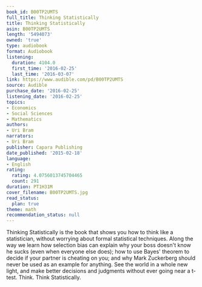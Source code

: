 ```yaml
---
book_id: B00TP2UMTS
full_title: Thinking Statistically
title: Thinking Statistically
asin: B00TP2UMTS
length: '5494073'
owned: 'true'
type: audiobook
format: Audiobook
listening:
  duration: 4104.0
  first_time: '2016-02-25'
  last_time: '2016-03-07'
link: https://www.audible.com/pd/B00TP2UMTS
source: Audible
purchase_date: '2016-02-25'
listening_date: '2016-02-25'
topics:
- Economics
- Social Sciences
- Mathematics
authors:
- Uri Bram
narrators:
- Uri Bram
publisher: Capara Publishing
date_published: '2015-02-18'
language:
- English
rating:
  rating: 4.0756013745704465
  count: 291
duration: PT1H31M
cover_filename: B00TP2UMTS.jpg
read_status:
  plan: true
theme: math
recommendation_status: null
---
```

Thinking Statistically is the book that shows you how to think like a statistician, without worrying about formal statistical techniques. Along the way we learn how selection bias can explain why your boss doesn't know he sucks (even when everyone else does); how to use Bayes' theorem to decide if your partner is cheating on you; and why Mark Zuckerberg should never be used as an example for anything. See the world in a whole new light, and make better decisions and judgments without ever going near a t-test.
Think. Think Statistically.
